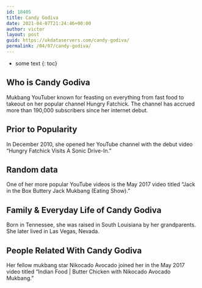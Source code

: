 ```yaml
---
id: 18405
title: Candy Godiva
date: 2021-04-07T21:24:46+00:00
author: victor
layout: post
guid: https://ukdataservers.com/candy-godiva/
permalink: /04/07/candy-godiva/
---
```


* some text
{: toc}


## Who is Candy Godiva



Mukbang YouTuber known for feasting on everything from fast food to takeout on her popular channel Hungry Fatchick. The channel has accrued more than 190,000 subscribers since her internet debut. 

                
                
                
## Prior to Popularity



In December 2010, she opened her YouTube channel with the debut video &#8220;Hungry Fatchick Visits A Sonic Drive-In.&#8221; 

                
                
                
## Random data



One of her more popular YouTube videos is the May 2017 video titled &#8220;Jack in the Box Buttery Jack Mukbang (Eating Show).&#8221; 

                
                
                
## Family & Everyday Life of Candy Godiva



Born in Tennessee, she was raised in South Louisiana by her grandparents. She later lived in Las Vegas, Nevada. 

                
                
                
## People Related With Candy Godiva



Her fellow mukbang star Nikocado Avocado joined her in the May 2017 video titled &#8220;Indian Food | Butter Chicken with Nikocado Avocado Mukbang.&#8221; 

                
              
            
          
          
          